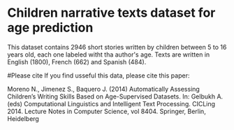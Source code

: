 # Children narrative texts dataset for age prediction   
This dataset contains 2946 short stories written by children between 5 to 16 years old, each one labeled witht tha author's age. Texts are written in English (1800), French (662) and Spanish (484).

#Please cite
If you find usseful this data, please cite this paper:

Moreno N., Jimenez S., Baquero J. (2014) Automatically Assessing Children’s Writing Skills Based on Age-Supervised Datasets. In: Gelbukh A. (eds) Computational Linguistics and Intelligent Text Processing. CICLing 2014. Lecture Notes in Computer Science, vol 8404. Springer, Berlin, Heidelberg



